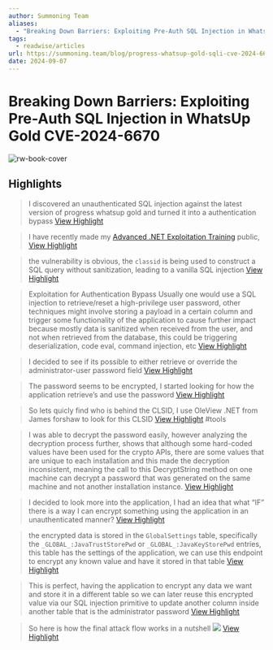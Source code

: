 ```yaml
---
author: Summoning Team
aliases:
  - "Breaking Down Barriers: Exploiting Pre-Auth SQL Injection in WhatsUp Gold CVE-2024-6670"
tags:
  - readwise/articles
url: https://summoning.team/blog/progress-whatsup-gold-sqli-cve-2024-6670/
date: 2024-09-07
---
```

# Breaking Down Barriers: Exploiting Pre-Auth SQL Injection in WhatsUp Gold CVE-2024-6670

![rw-book-cover](https://summoning.team/../assets/images/featured/cover-CVE-2024-6670_hu8c66b2c3f75d78ef03d38aa367de2465_130573_1200x630_resize_box_3.png)

## Highlights


> I discovered an unauthenticated SQL injection against the latest version of progress whatsup gold and turned it into a authentication bypass
> [View Highlight](https://read.readwise.io/read/01j76v0y5vksy22t4t00a44p2q)



> I have recently made my [Advanced .NET Exploitation Training](https://summoning.team/) public,
> [View Highlight](https://read.readwise.io/read/01j76v2hrb5kt4n0jsxr03gxv9)



> the vulnerability is obvious, the `classid` is being used to construct a SQL query without sanitization, leading to a vanilla SQL injection
> [View Highlight](https://read.readwise.io/read/01j76v3z2s12bd5409cfsr73ak)



> Exploitation for Authentication Bypass
>  Usually one would use a SQL injection to retrieve/reset a high-privilege user password, other techniques might involve storing a payload in a certain column and trigger some functionality of the application to cause further impact because mostly data is sanitized when received from the user, and not when retrieved from the database, this could be triggering deserialization, code eval, command injection, etc
> [View Highlight](https://read.readwise.io/read/01j76v4myr0q2cb0120k870md0)



> I decided to see if its possible to either retrieve or override the administrator-user password field
> [View Highlight](https://read.readwise.io/read/01j76v5qacd8gp6rgq2k8nezj1)



> The password seems to be encrypted, I started looking for how the application retrieve’s and use the password
> [View Highlight](https://read.readwise.io/read/01j76v6d8ddbsakvnd39eb36zx)



> So lets quicly find who is behind the CLSID, I use OleView .NET from James forshaw to look for this CLSID
> [View Highlight](https://read.readwise.io/read/01j76v7qqrc2skvek350xk3ppw)
> #tools 


> I was able to decrypt the password easily, however analyzing the decryption process further, shows that although some hard-coded values have been used for the crypto APIs, there are some values that are unique to each installation and this made the decryption inconsistent, meaning the call to this DecryptString method on one machine can decrypt a password that was generated on the same machine and not another installation instance.
> [View Highlight](https://read.readwise.io/read/01j76v98xx5qde1gtjfvnj94rd)



> I decided to look more into the application, I had an idea that what “IF” there is a way I can encrypt something using the application in an unauthenticated manner?
> [View Highlight](https://read.readwise.io/read/01j76va7c04p56s6bjez353s7s)



> the encrypted data is stored in the `GlobalSettings` table, specifically the `_GLOBAL_:JavaTrustStorePwd` or `_GLOBAL_:JavaKeyStorePwd` entries, this table has the settings of the application, we can use this endpoint to encrypt any known value and have it stored in that table
> [View Highlight](https://read.readwise.io/read/01j76vbnpxbtaa4tnxtdx3hktd)



> This is perfect, having the application to encrypt any data we want and store it in a different table so we can later reuse this encrypted value via our SQL injection primitive to update another column inside another table that is the administrator password
> [View Highlight](https://read.readwise.io/read/01j76vcag4qm5eysbqam27rbqw)



> So here is how the final attack flow works in a nutshell
>  ![](https://summoning.team/images/blog/whatsupgold-haserrors/flow.png)
> [View Highlight](https://read.readwise.io/read/01j76vcthtffegxzpkp7xbr610)

